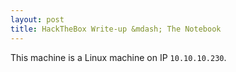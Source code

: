 ```yaml
---
layout: post
title: HackTheBox Write-up &mdash; The Notebook
---
```


This machine is a Linux machine on IP `10.10.10.230`.


